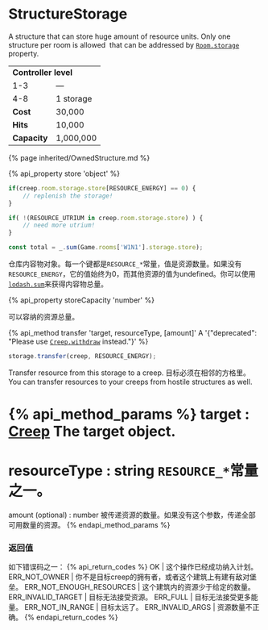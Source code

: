 # StructureStorage

<img src="img/storage.png" alt="" align="right" />

A structure that can store huge amount of resource units. Only one structure per room is allowed 
that can be addressed by [`Room.storage`](#Room.storage) property.</p>

<table class="table gameplay-info">
    <tbody>
    <tr>
        <td colspan="2"><strong>Controller level</strong></td>
    </tr>
    <tr>
        <td>1-3</td>
        <td>—</td>
    </tr>
    <tr>
        <td>4-8</td>
        <td>1 storage</td>
    </tr>
    <tr>
        <td><strong>Cost</strong></td>
        <td>30,000</td>
    </tr>
    <tr>
        <td><strong>Hits</strong></td>
        <td>10,000</td>
    </tr>
    <tr>
        <td><strong>Capacity</strong></td>
        <td>1,000,000</td>
    </tr>
    </tbody>
</table>

{% page inherited/OwnedStructure.md %}


{% api_property store 'object' %}

```javascript
if(creep.room.storage.store[RESOURCE_ENERGY] == 0) {
    // replenish the storage!
}
```

```javascript
if( !(RESOURCE_UTRIUM in creep.room.storage.store) ) {
    // need more utrium!
}
```

```javascript
const total = _.sum(Game.rooms['W1N1'].storage.store);
```

仓库内容物对象。每一个键都是<code>RESOURCE_*</code>常量，值是资源数量。如果没有<code>RESOURCE_ENERGY</code>，它的值始终为0，而其他资源的值为undefined。你可以使用<a href="https://github.com/lodash/lodash/blob/3.10.1/doc/README.md#_sumcollection-iteratee-thisarg"><code>lodash.sum</code></a>来获得内容物总量。



{% api_property storeCapacity 'number' %}



可以容纳的资源总量。



{% api_method transfer 'target, resourceType, [amount]' A '{"deprecated": "Please use [`Creep.withdraw`](#Creep.withdraw) instead."}' %}

```javascript
storage.transfer(creep, RESOURCE_ENERGY);
```

Transfer resource from this storage to a creep. 目标必须在相邻的方格里。 You can transfer resources to your creeps from hostile structures as well.

{% api_method_params %}
target : <a href="#Creep">Creep</a>
The target object.
===
resourceType : string
<code>RESOURCE_*</code>常量之一。
===
amount (optional) : number
被传递资源的数量。如果没有这个参数，传递全部可用数量的资源。
{% endapi_method_params %}


### 返回值

如下错误码之一：
{% api_return_codes %}
OK | 这个操作已经成功纳入计划。
ERR_NOT_OWNER | 你不是目标creep的拥有者，或者这个建筑上有建有敌对堡垒。
ERR_NOT_ENOUGH_RESOURCES | 这个建筑内的资源少于给定的数量。
ERR_INVALID_TARGET | 目标无法接受资源。
ERR_FULL | 目标无法接受更多能量。
ERR_NOT_IN_RANGE | 目标太远了。
ERR_INVALID_ARGS | 资源数量不正确。
{% endapi_return_codes %}


